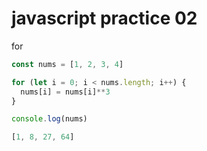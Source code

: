 # javascript practice 02

for 

```jsx
const nums = [1, 2, 3, 4]

for (let i = 0; i < nums.length; i++) {
  nums[i] = nums[i]**3
}

console.log(nums)
```

```jsx
[1, 8, 27, 64]

```